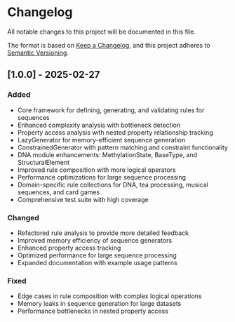 # Changelog

All notable changes to this project will be documented in this file.

The format is based on [Keep a Changelog](https://keepachangelog.com/en/1.0.0/),
and this project adheres to [Semantic Versioning](https://semver.org/spec/v2.0.0.html).

## [1.0.0] - 2025-02-27

### Added
- Core framework for defining, generating, and validating rules for sequences
- Enhanced complexity analysis with bottleneck detection
- Property access analysis with nested property relationship tracking
- LazyGenerator for memory-efficient sequence generation
- ConstrainedGenerator with pattern matching and constraint functionality
- DNA module enhancements: MethylationState, BaseType, and StructuralElement
- Improved rule composition with more logical operators
- Performance optimizations for large sequence processing
- Domain-specific rule collections for DNA, tea processing, musical sequences, and card games
- Comprehensive test suite with high coverage

### Changed
- Refactored rule analysis to provide more detailed feedback
- Improved memory efficiency of sequence generators
- Enhanced property access tracking
- Optimized performance for large sequence processing
- Expanded documentation with example usage patterns

### Fixed
- Edge cases in rule composition with complex logical operations
- Memory leaks in sequence generation for large datasets
- Performance bottlenecks in nested property access
